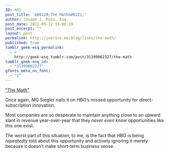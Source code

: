 ```yaml
---
ID: 465
post_title: '&#8220;The Math&#8221;'
author: Joseph J. Ross, Esq.
post_date: 2012-09-12 14:00:19
post_excerpt: ""
layout: post
permalink: http://joeross.me/blog/links/the-math/
published: true
tumblr_geek-esq_permalink:
  - >
    http://geek-esq.tumblr.com/post/31399062327/the-math
tumblr_geek-esq_id:
  - "31399062327"
gfonts_meta_no_font:
  - "1"
---
```

<a href='http://massivegreatness.com/fuck-math'>"The Math"</a><div class="link_description"><p>Once again, MG Siegler nails it on HBO&#8217;s missed opportunity for direct-subscription innovation.</p>

<p>Most companies are so desperate to maintain anything close to an upward slant in revenue year-over-year that they <em>never even know</em> opportunities like this one exist.</p>

<p>The worst part of this situation, to me, is the fact that HBO is being <em>repeatedly</em> told about this opportunity and actively ignoring it merely because it doesn&#8217;t make short-term business sense.</p></div>